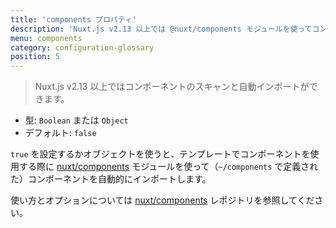 ```yaml
---
title: 'components プロパティ'
description: 'Nuxt.js v2.13 以上では @nuxt/components モジュールを使ってコンポーネントのスキャンと自動インポートができます'
menu: components
category: configuration-glossary
position: 5
---
```


> Nuxt.js v2.13 以上ではコンポーネントのスキャンと自動インポートができます。

- 型: `Boolean` または `Object`
- デフォルト: `false`

`true` を設定するかオブジェクトを使うと、テンプレートでコンポーネントを使用する際に [nuxt/components](https://github.com/nuxt/components) モジュールを使って（`~/components` で定義された）コンポーネントを自動的にインポートします。

<base-alert type="info">

使い方とオプションについては [nuxt/components](https://github.com/nuxt/components) レポジトリを参照してください。

</base-alert>
